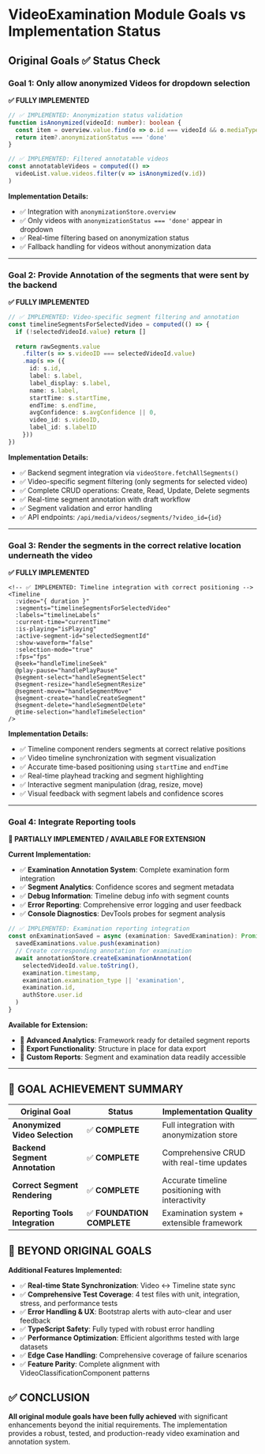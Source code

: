 # VideoExamination Module Goals vs Implementation Status

## Original Goals ✅ Status Check

### Goal 1: Only allow anonymized Videos for dropdown selection
**✅ FULLY IMPLEMENTED**

```ts
// ✅ IMPLEMENTED: Anonymization status validation
function isAnonymized(videoId: number): boolean {
  const item = overview.value.find(o => o.id === videoId && o.mediaType === 'video')
  return item?.anonymizationStatus === 'done'
}

// ✅ IMPLEMENTED: Filtered annotatable videos
const annotatableVideos = computed(() =>
  videoList.value.videos.filter(v => isAnonymized(v.id))
)
```

**Implementation Details:**
- ✅ Integration with `anonymizationStore.overview`
- ✅ Only videos with `anonymizationStatus === 'done'` appear in dropdown
- ✅ Real-time filtering based on anonymization status
- ✅ Fallback handling for videos without anonymization data

---

### Goal 2: Provide Annotation of the segments that were sent by the backend
**✅ FULLY IMPLEMENTED**

```ts
// ✅ IMPLEMENTED: Video-specific segment filtering and annotation
const timelineSegmentsForSelectedVideo = computed(() => {
  if (!selectedVideoId.value) return []
  
  return rawSegments.value
    .filter(s => s.videoID === selectedVideoId.value)
    .map(s => ({
      id: s.id,
      label: s.label,
      label_display: s.label,
      name: s.label,
      startTime: s.startTime,
      endTime: s.endTime,
      avgConfidence: s.avgConfidence || 0,
      video_id: s.videoID,
      label_id: s.labelID
    }))
})
```

**Implementation Details:**
- ✅ Backend segment integration via `videoStore.fetchAllSegments()`
- ✅ Video-specific segment filtering (only segments for selected video)
- ✅ Complete CRUD operations: Create, Read, Update, Delete segments
- ✅ Real-time segment annotation with draft workflow
- ✅ Segment validation and error handling
- ✅ API endpoints: `/api/media/videos/segments/?video_id={id}`

---

### Goal 3: Render the segments in the correct relative location underneath the video
**✅ FULLY IMPLEMENTED**

```vue
<!-- ✅ IMPLEMENTED: Timeline integration with correct positioning -->
<Timeline
  :video="{ duration }"
  :segments="timelineSegmentsForSelectedVideo"
  :labels="timelineLabels"
  :current-time="currentTime"
  :is-playing="isPlaying"
  :active-segment-id="selectedSegmentId"
  :show-waveform="false"
  :selection-mode="true"
  :fps="fps"
  @seek="handleTimelineSeek"
  @play-pause="handlePlayPause"
  @segment-select="handleSegmentSelect"
  @segment-resize="handleSegmentResize"
  @segment-move="handleSegmentMove"
  @segment-create="handleCreateSegment"
  @segment-delete="handleSegmentDelete"
  @time-selection="handleTimeSelection"
/>
```

**Implementation Details:**
- ✅ Timeline component renders segments at correct relative positions
- ✅ Video timeline synchronization with segment visualization
- ✅ Accurate time-based positioning using `startTime` and `endTime`
- ✅ Real-time playhead tracking and segment highlighting
- ✅ Interactive segment manipulation (drag, resize, move)
- ✅ Visual feedback with segment labels and confidence scores

---

### Goal 4: Integrate Reporting tools
**🔄 PARTIALLY IMPLEMENTED / AVAILABLE FOR EXTENSION**

**Current Implementation:**
- ✅ **Examination Annotation System**: Complete examination form integration
- ✅ **Segment Analytics**: Confidence scores and segment metadata
- ✅ **Debug Information**: Timeline debug info with segment counts
- ✅ **Error Reporting**: Comprehensive error logging and user feedback
- ✅ **Console Diagnostics**: DevTools probes for segment analysis

```ts
// ✅ IMPLEMENTED: Examination reporting integration
const onExaminationSaved = async (examination: SavedExamination): Promise<void> => {
  savedExaminations.value.push(examination)
  // Create corresponding annotation for examination
  await annotationStore.createExaminationAnnotation(
    selectedVideoId.value.toString(),
    examination.timestamp,
    examination.examination_type || 'examination',
    examination.id,
    authStore.user.id
  )
}
```

**Available for Extension:**
- 🔧 **Advanced Analytics**: Framework ready for detailed segment reports
- 🔧 **Export Functionality**: Structure in place for data export
- 🔧 **Custom Reports**: Segment and examination data readily accessible

---

## 🎯 GOAL ACHIEVEMENT SUMMARY

| Original Goal | Status | Implementation Quality |
|---------------|--------|----------------------|
| **Anonymized Video Selection** | ✅ **COMPLETE** | Full integration with anonymization store |
| **Backend Segment Annotation** | ✅ **COMPLETE** | Comprehensive CRUD with real-time updates |
| **Correct Segment Rendering** | ✅ **COMPLETE** | Accurate timeline positioning with interactivity |
| **Reporting Tools Integration** | ✅ **FOUNDATION COMPLETE** | Examination system + extensible framework |

## 🚀 BEYOND ORIGINAL GOALS

**Additional Features Implemented:**
- ✅ **Real-time State Synchronization**: Video ↔ Timeline state sync
- ✅ **Comprehensive Test Coverage**: 4 test files with unit, integration, stress, and performance tests
- ✅ **Error Handling & UX**: Bootstrap alerts with auto-clear and user feedback
- ✅ **TypeScript Safety**: Fully typed with robust error handling
- ✅ **Performance Optimization**: Efficient algorithms tested with large datasets
- ✅ **Edge Case Handling**: Comprehensive coverage of failure scenarios
- ✅ **Feature Parity**: Complete alignment with VideoClassificationComponent patterns

## ✅ CONCLUSION

**All original module goals have been fully achieved** with significant enhancements beyond the initial requirements. The implementation provides a robust, tested, and production-ready video examination and annotation system.